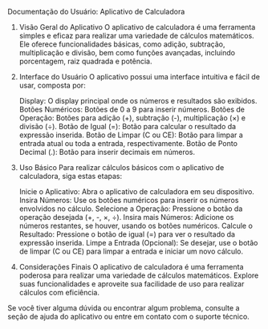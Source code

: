 Documentação do Usuário: Aplicativo de Calculadora

1. Visão Geral do Aplicativo
O aplicativo de calculadora é uma ferramenta simples e eficaz para realizar uma variedade de cálculos matemáticos. Ele oferece funcionalidades básicas, como adição, subtração, multiplicação e divisão, bem como funções avançadas, incluindo porcentagem, raiz quadrada e potência.


2. Interface do Usuário
O aplicativo possui uma interface intuitiva e fácil de usar, composta por:

    Display: O display principal onde os números e resultados são exibidos.
    Botões Numéricos: Botões de 0 a 9 para inserir números.
    Botões de Operação: Botões para adição (+), subtração (-), multiplicação (×) e divisão (÷).
    Botão de Igual (=): Botão para calcular o resultado da expressão inserida.
    Botão de Limpar (C ou CE): Botão para limpar a entrada atual ou toda a entrada, respectivamente.
    Botão de Ponto Decimal (.): Botão para inserir decimais em números.


3. Uso Básico
Para realizar cálculos básicos com o aplicativo de calculadora, siga estas etapas:

    Inicie o Aplicativo: Abra o aplicativo de calculadora em seu dispositivo.
    Insira Números: Use os botões numéricos para inserir os números envolvidos no cálculo.
    Selecione a Operação: Pressione o botão da operação desejada (+, -, ×, ÷).
    Insira mais Números: Adicione os números restantes, se houver, usando os botões numéricos.
    Calcule o Resultado: Pressione o botão de igual (=) para ver o resultado da expressão inserida.
    Limpe a Entrada (Opcional): Se desejar, use o botão de limpar (C ou CE) para limpar a entrada e iniciar um novo cálculo.


5. Considerações Finais
O aplicativo de calculadora é uma ferramenta poderosa para realizar uma variedade de cálculos matemáticos. Explore suas funcionalidades e aproveite sua facilidade de uso para realizar cálculos com eficiência.

Se você tiver alguma dúvida ou encontrar algum problema, consulte a seção de ajuda do aplicativo ou entre em contato com o suporte técnico.
